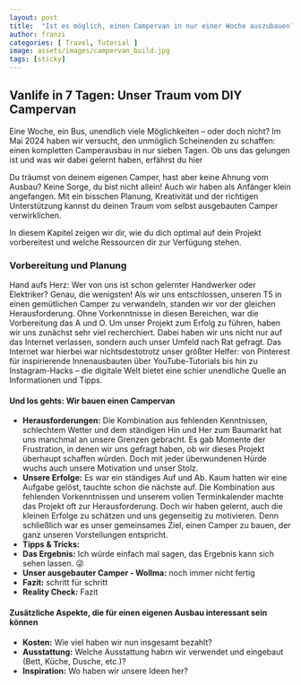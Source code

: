```yaml
---
layout: post
title:  "Ist es möglich, einen Campervan in nur einer Woche auszubauen?"
author: franzi
categories: [ Travel, Tutorial ]
image: assets/images/campervan_build.jpg
tags: [sticky]
---
```


## Vanlife in 7 Tagen: Unser Traum vom DIY Campervan 

Eine Woche, ein Bus, unendlich viele Möglichkeiten – oder doch nicht? Im Mai 2024 haben wir versucht, den unmöglich Scheinenden zu schaffen: einen kompletten Camperausbau in nur sieben Tagen. Ob uns das gelungen ist und was wir dabei gelernt haben, erfährst du hier

Du träumst von deinem eigenen Camper, hast aber keine Ahnung vom Ausbau? Keine Sorge, du bist nicht allein! Auch wir haben als Anfänger klein angefangen. Mit ein bisschen Planung, Kreativität und der richtigen Unterstützung kannst du deinen Traum vom selbst ausgebauten Camper verwirklichen.

In diesem Kapitel zeigen wir dir, wie du dich optimal auf dein Projekt vorbereitest und welche Ressourcen dir zur Verfügung stehen. 


### Vorbereitung und Planung 

Hand aufs Herz: Wer von uns ist schon gelernter Handwerker oder Elektriker? Genau, die wenigsten! Als wir uns entschlossen, unseren T5 in einen gemütlichen Camper zu verwandeln, standen wir vor der gleichen Herausforderung. Ohne Vorkenntnisse in diesen Bereichen, war die Vorbereitung das A und O. Um unser Projekt zum Erfolg zu führen, haben wir uns zunächst sehr viel recherchiert. Dabei haben wir uns nicht nur auf das Internet verlassen, sondern auch unser Umfeld nach Rat gefragt. Das Internet war hierbei war nichtsdestotrotz unser größter Helfer: von Pinterest für inspirierende Innenausbauten über YouTube-Tutorials bis hin zu Instagram-Hacks – die digitale Welt bietet eine schier unendliche Quelle an Informationen und Tipps.
 


#### Und los gehts: Wir bauen einen Campervan 

* **Herausforderungen:** Die Kombination aus fehlenden Kenntnissen, schlechtem Wetter und dem ständigen Hin und Her zum Baumarkt hat uns manchmal an unsere Grenzen gebracht. Es gab Momente der Frustration, in denen wir uns gefragt haben, ob wir dieses Projekt überhaupt schaffen würden. Doch mit jeder überwundenen Hürde wuchs auch unsere Motivation und unser Stolz.
* **Unsere Erfolge:** Es war ein ständiges Auf und Ab. Kaum hatten wir eine Aufgabe gelöst, tauchte schon die nächste auf. Die Kombination aus fehlenden Vorkenntnissen und unserem vollen Terminkalender machte das Projekt oft zur Herausforderung. Doch wir haben gelernt, auch die kleinen Erfolge zu schätzen und uns gegenseitig zu motivieren. Denn schließlich war es unser gemeinsames Ziel, einen Camper zu bauen, der ganz unseren Vorstellungen entspricht.  
* **Tipps & Tricks:** 
* **Das Ergebnis:** Ich würde einfach mal sagen, das Ergebnis kann sich sehen lassen. 😜
* **Unser ausgebauter Camper - Wollma:** noch immer nicht fertig 
* **Fazit:** schritt für schritt 
* **Reality Check:** Fazit  

#### Zusätzliche Aspekte, die für einen eigenen Ausbau interessant sein können 

* **Kosten:** Wie viel haben wir nun insgesamt bezahlt? 
* **Ausstattung:** Welche Ausstattung habrn wir verwendet und eingebaut (Bett, Küche, Dusche, etc.)?
* **Inspiration:** Wo haben wir unsere Ideen her? 

